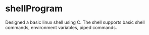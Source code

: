 # shellProgram
Designed a basic linux shell using C. 
The shell supports basic shell commands, environment variables, piped commands.
